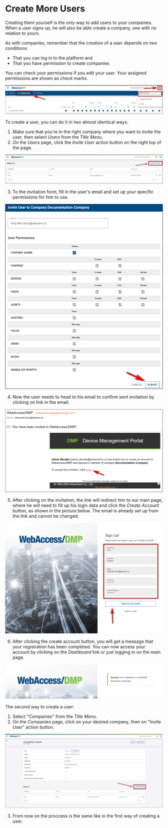 # Create More Users

Creating them yourself is the only way to add users to your companies. When a user signs up, he will also be able create a company, one with no relation to yours.

As with companies, remember that the creation of a user depends on two conditions:
- That you can log in to the platform and
- That you have permission to create companies

You can check your permissions if you edit your user. Your assigned permissions are shown as check marks.

![permissions_user](./permissions_user-1.png)

To create a user, you can do it in two almost identical ways:

1. Make sure that you're in the right company where you want to invite the user, then select *Users* from the *Title Menu*.
2. On the *Users* page, click the *Invite User* action button on the right top of the page.

![users-invite](./users-invite.png)

3. To the invitation form, fill in the user's email and set up your specific permissions for him to use.

![user-permissions](./user-inviteform.png)

4. Now the user needs to head to his email to confirm sent invitation by clicking on link in the email.

![email-invitation](./email-invitation.png)

5. After clicking on the invitation, the link will redirect him to our main page, where he will need to fill up his login data and click the *Create Account* button, as shown in the picture below. The email is already set up from the link and cannot be changed.

![test_subject](./test_subject.png)

6. After clicking the create account button, you will get a message that your registration has been completed. You can now access your account by clicking on the *Dashboard* link or just logging in on the main page.

![subject_success](./subject_success.png)

The second way to create a user:

1. Select "Companies" from the *Title Menu*. 
2. On the Companies page, click on your desired company, then on "Invite User" action button.

![companies-invite](./companies-invite(1).png)

3. From now on the proccess is the same like in the first way of creating a user.



